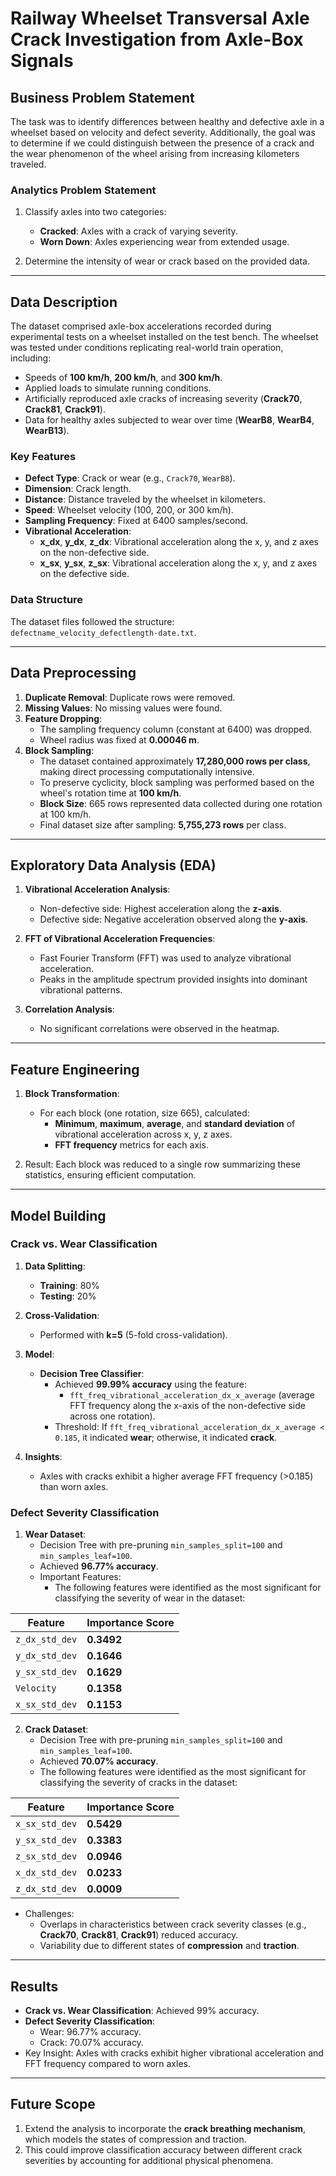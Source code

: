 # Railway Wheelset Transversal Axle Crack Investigation from Axle-Box Signals

## Business Problem Statement

The task was to identify differences between healthy and defective axle in a wheelset based on velocity and defect severity. Additionally, the goal was to determine if we could distinguish between the presence of a crack and the wear phenomenon of the wheel arising from increasing kilometers traveled. 

### Analytics Problem Statement

1. Classify axles into two categories:
   - **Cracked**: Axles with a crack of varying severity.
   - **Worn Down**: Axles experiencing wear from extended usage.

2. Determine the intensity of wear or crack based on the provided data.

---

## Data Description

The dataset comprised axle-box accelerations recorded during experimental tests on a wheelset installed on the test bench. The wheelset was tested under conditions replicating real-world train operation, including:
- Speeds of **100 km/h**, **200 km/h**, and **300 km/h**.
- Applied loads to simulate running conditions.
- Artificially reproduced axle cracks of increasing severity (**Crack70**, **Crack81**, **Crack91**).
- Data for healthy axles subjected to wear over time (**WearB8**, **WearB4**, **WearB13**).

### Key Features

- **Defect Type**: Crack or wear (e.g., `Crack70`, `WearB8`).
- **Dimension**: Crack length.
- **Distance**: Distance traveled by the wheelset in kilometers.
- **Speed**: Wheelset velocity (100, 200, or 300 km/h).
- **Sampling Frequency**: Fixed at 6400 samples/second.
- **Vibrational Acceleration**:
  - **x_dx**, **y_dx**, **z_dx**: Vibrational acceleration along the x, y, and z axes on the non-defective side.
  - **x_sx**, **y_sx**, **z_sx**: Vibrational acceleration along the x, y, and z axes on the defective side.

### Data Structure

The dataset files followed the structure:  
`defectname_velocity_defectlength-date.txt`.

---

## Data Preprocessing

1. **Duplicate Removal**: Duplicate rows were removed.
2. **Missing Values**: No missing values were found.
3. **Feature Dropping**: 
   - The sampling frequency column (constant at 6400) was dropped.
   - Wheel radius was fixed at **0.00046 m**.
4. **Block Sampling**: 
   - The dataset contained approximately **17,280,000 rows per class**, making direct processing computationally intensive.
   - To preserve cyclicity, block sampling was performed based on the wheel's rotation time at **100 km/h**. 
   - **Block Size**: 665 rows represented data collected during one rotation at 100 km/h.
   - Final dataset size after sampling: **5,755,273 rows** per class.

---

## Exploratory Data Analysis (EDA)

1. **Vibrational Acceleration Analysis**:
   - Non-defective side: Highest acceleration along the **z-axis**.
   - Defective side: Negative acceleration observed along the **y-axis**.
   
2. **FFT of Vibrational Acceleration Frequencies**:
   - Fast Fourier Transform (FFT) was used to analyze vibrational acceleration.
   - Peaks in the amplitude spectrum provided insights into dominant vibrational patterns.

3. **Correlation Analysis**:
   - No significant correlations were observed in the heatmap.

---

## Feature Engineering

1. **Block Transformation**:
   - For each block (one rotation, size 665), calculated:
     - **Minimum**, **maximum**, **average**, and **standard deviation** of vibrational acceleration across x, y, z axes.
     - **FFT frequency** metrics for each axis.

2. Result: Each block was reduced to a single row summarizing these statistics, ensuring efficient computation.

---

## Model Building

### Crack vs. Wear Classification

1. **Data Splitting**:
   - **Training**: 80%
   - **Testing**: 20%

2. **Cross-Validation**:
   - Performed with **k=5** (5-fold cross-validation).

3. **Model**:
   - **Decision Tree Classifier**:
     - Achieved **99.99% accuracy** using the feature: 
       - `fft_freq_vibrational_acceleration_dx_x_average` (average FFT frequency along the x-axis of the non-defective side across one rotation).
     - Threshold: If `fft_freq_vibrational_acceleration_dx_x_average < 0.185`, it indicated **wear**; otherwise, it indicated **crack**.

4. **Insights**:
   - Axles with cracks exhibit a higher average FFT frequency (>0.185) than worn axles.

### Defect Severity Classification

1. **Wear Dataset**:
   - Decision Tree with pre-pruning `min_samples_split=100` and `min_samples_leaf=100`.
   - Achieved **96.77% accuracy**.
   - Important Features:
     - The following features were identified as the most significant for classifying the severity of wear in the dataset:

| Feature        | Importance Score |
|----------------|------------------|
| `z_dx_std_dev` | **0.3492**       |
| `y_dx_std_dev` | **0.1646**       |
| `y_sx_std_dev` | **0.1629**       |
| `Velocity`     | **0.1358**       |
| `x_sx_std_dev` | **0.1153**       |


2. **Crack Dataset**:
   - Decision Tree with pre-pruning `min_samples_split=100` and `min_samples_leaf=100`.
   - Achieved **70.07% accuracy**.
   - The following features were identified as the most significant for classifying the severity of cracks in the dataset:

| Feature        | Importance Score |
|----------------|------------------|
| `x_sx_std_dev` | **0.5429**       |
| `y_sx_std_dev` | **0.3383**       |
| `z_sx_std_dev` | **0.0946**       |
| `x_dx_std_dev` | **0.0233**       |
| `z_dx_std_dev` | **0.0009**       |

   - Challenges:
     - Overlaps in characteristics between crack severity classes (e.g., **Crack70**, **Crack81**, **Crack91**) reduced accuracy.
     - Variability due to different states of **compression** and **traction**.
       
---

## Results

- **Crack vs. Wear Classification**: Achieved 99% accuracy.
- **Defect Severity Classification**:
  - Wear: 96.77% accuracy.
  - Crack: 70.07% accuracy.
- Key Insight: Axles with cracks exhibit higher vibrational acceleration and FFT frequency compared to worn axles.

---

## Future Scope

1. Extend the analysis to incorporate the **crack breathing mechanism**, which models the states of compression and traction. 
2. This could improve classification accuracy between different crack severities by accounting for additional physical phenomena.

